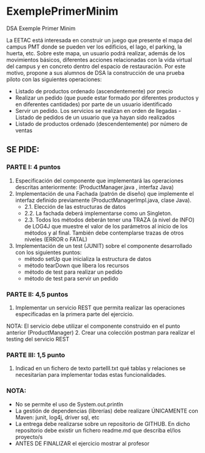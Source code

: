 # ExemplePrimerMinim
DSA Exemple Primer Minim

La EETAC está interesada en construir un juego que presente el mapa del campus PMT donde se pueden ver los edificios, el lago, el parking, la huerta, etc. Sobre este mapa, un usuario podrá realizar, además de los movimientos básicos, diferentes acciones relacionadas con la vida virtual del campus y en concreto dentro del espacio de restauración. Por este motivo, propone a sus alumnos de DSA la construcción de una prueba piloto con las siguientes operaciones: 
- Listado de productos ordenado (ascendentemente) por precio 
- Realizar un pedido (que puede estar formado por diferentes productos y en diferentes cantidades) por parte de un usuario identificado 
- Servir un pedido. Los servicios se realizan en orden de llegadas - Listado de pedidos de un usuario que ya hayan sido realizados 
- Listado de productos ordenado (descendentemente) por número de ventas 
## SE PIDE: 
### PARTE I: 4  puntos 
1. Especificación del componente que implementará las operaciones descritas anteriormente: (ProductManager.java , interfaz Java) 
2. Implementación de una Fachada (patrón de diseño) que implemente el interfaz definido previamente (ProductManagerImpl.java, clase Java).  
   - 2.1. Elección de las estructuras de datos 
   - 2.2. La fachada deberá implementarse como un Singleton. 
   - 2.3. Todos los métodos deberán tener una TRAZA (a nivel de INFO) de LOG4J que muestre el valor de los parámetros al inicio de los métodos y al final. También debe contemplarse trazas de otros niveles (ERROR o FATAL) 
3. Implementación de un test (JUNIT) sobre el componente desarrollado con los siguientes puntos: 
   - método setUp que inicializa la estructura de datos  
   - método tearDown que libera los recursos 
   - método de test para realizar un pedido 
   - método de test para servir un pedido 
### PARTE II: 4,5 puntos 
1. Implementar un servicio REST que permita realizar las operaciones especificadas en la primera parte del ejercicio.

NOTA: El servicio debe utilizar el componente construido en el punto anterior (ProductManager) 
2. Crear una colección postman para realizar el testing del servicio REST 
### PARTE III: 1,5 punto 
1. Indicad en un fichero de texto parteIII.txt qué tablas y relaciones se necesitarían para implementar todas estas funcionalidades. 
### NOTA:  
- No se permite el uso de System.out.println 
- La gestión de dependencias (librerías) debe realizare ÚNICAMENTE con Maven: junit, log4j, driver sql, etc 
- La entrega debe realizarse sobre un repositorio de GITHUB. En dicho repositorio debe existir un fichero readme.md que describa el/los proyecto/s 
- ANTES DE FINALIZAR el ejercicio mostrar al profesor 
